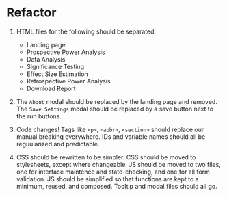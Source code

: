 # Refactor

1. HTML files for the following should be separated.
	* Landing page
	* Prospective Power Analysis
	* Data Analysis
	* Significance Testing
	* Effect Size Estimation
	* Retrospective Power Analysis
	* Download Report
	
2. The `About` modal should be replaced by the landing page and removed. The `Save Settings` modal should be replaced by a save button next to the run buttons.

3. Code changes! Tags like `<p>`, `<abbr>`, `<section>` should replace our manual breaking everywhere. IDs and variable names should all be reguularized and predictable.

4. CSS should be rewritten to be simpler. CSS should be moved to stylesheets, except where changeable. JS should be moved to two files, one for interface maintence and state-checking, and one for all form validation. JS should be simplified so that functions are kept to a minimum, reused, and composed. Tooltip and modal files should all go.

